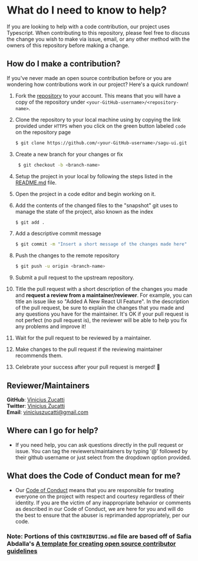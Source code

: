 # What do I need to know to help?

If you are looking to help with a code contribution, our project uses Typescript. When contributing to this repository, please feel free to discuss the change you wish to make via issue, email, or any other method with the owners of this repository before making a change.

## How do I make a contribution?

If you've never made an open source contribution before or you are wondering how contributions work in our project? Here's a quick rundown!

1. Fork the [repository](https://github.com/vczb/sagu-ui) to your account. This means that you will have a copy of the repository under `<your-GitHub-username>/<repository-name>`.
2. Clone the repository to your local machine using by copying the link provided under `HTTPS` when you click on the green button labeled `code` on the repository page

    ```sh
    $ git clone https://github.com/<your-GitHub-username>/sagu-ui.git
    ```

4. Create a new branch for your changes or fix 

    ```sh
     $ git checkout -b <branch-name>
    ```

5. Setup the project in your local by following the steps listed in the [README.md](https://github.com/vczb/sagu-ui/blob/main/README.md) file.
6. Open the project in a code editor and begin working on it.
7. Add the contents of the changed files to the "snapshot" git uses to manage the state of the project, also known as the index

    ```sh
    $ git add .
    ```

8. Add a descriptive commit message

    ```sh
    $ git commit -m "Insert a short message of the changes made here"
    ```

9. Push the changes to the remote repository

    ```sh
    $ git push -u origin <branch-name>
    ```

10. Submit a pull request to the upstream repository.
11. Title the pull request with a short description of the changes you made and **request a review from a maintainer/reviewer**. For example, you can title an issue like so "Added A New React UI Feature". In the description of the pull request, be sure to explain the changes that you made and any questions you have for the maintainer. It's OK if your pull request is not perfect (no pull request is), the reviewer will be able to help you fix any problems and improve it!
12. Wait for the pull request to be reviewed by a maintainer.
13. Make changes to the pull request if the reviewing maintainer recommends them.
14. Celebrate your success after your pull request is merged! 🎉

## Reviewer/Maintainers

  **GitHub**: [Vinicius Zucatti](https://github.com/vczb) <br>
  **Twitter**: [Vinicius Zucatti](https://twitter.com/viniciuszucatti) <br>
  **Email**: viniciuszucatti@gmail.com

## Where can I go for help?
- If you need help, you can ask questions directly in the pull request or issue. You can tag the reviewers/maintainers by typing '@' followed by their github username or just select from the dropdown option provided. 

## What does the Code of Conduct mean for me?
- Our [Code of Conduct](https://github.com/vczb/sagu-ui/blob/main/CODE_OF_CONDUCT.md) means that you are responsible for treating everyone on the project with respect and courtesy regardless of their identity. If you are the victim of any inappropriate behavior or comments as described in our Code of Conduct, we are here for you and will do the best to ensure that the abuser is reprimanded appropriately, per our code.

### Note: Portions of this `CONTRIBUTING.md` file are based off of Safia Abdalla's [A template for creating open source contributor guidelines](https://opensource.com/life/16/3/contributor-guidelines-template-and-tips)